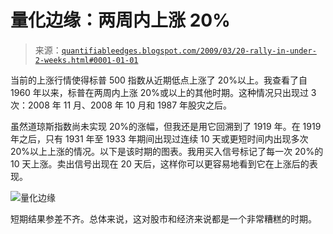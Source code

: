 <!--yml

分类：未分类

日期：2024-05-18 13:25:15

-->

# 量化边缘：两周内上涨 20%

> 来源：[`quantifiableedges.blogspot.com/2009/03/20-rally-in-under-2-weeks.html#0001-01-01`](http://quantifiableedges.blogspot.com/2009/03/20-rally-in-under-2-weeks.html#0001-01-01)

当前的上涨行情使得标普 500 指数从近期低点上涨了 20%以上。我查看了自 1960 年以来，标普在两周内上涨 20%或以上的其他时期。这种情况只出现过 3 次：2008 年 11 月、2008 年 10 月和 1987 年股灾之后。

虽然道琼斯指数尚未实现 20%的涨幅，但我还是用它回溯到了 1919 年。在 1919 年之后，只有 1931 年至 1933 年期间出现过连续 10 天或更短时间内出现多次 20%以上上涨的情况。以下是该时期的图表。我用买入信号标记了每一次 20%的 10 天上涨。卖出信号出现在 20 天后，这样你可以更容易地看到它在上涨后的表现。

![量化边缘](https://blogger.googleusercontent.com/img/b/R29vZ2xl/AVvXsEhCE5uAliXQFbpXvzhb35UbsNDbix7UlmVxKiLCacq0qwPNSZvaxF13xR-Y79q_rwVqWM5R_qFv9Xw1Ay9ZR0IhsXuz87cE6uMM2BSDQVMZPmRWPzGZW4dTszLWALv_h8cRjc5h4fb45Sk/s1600-h/2009-3-19+png.png)

短期结果参差不齐。总体来说，这对股市和经济来说都是一个非常糟糕的时期。
